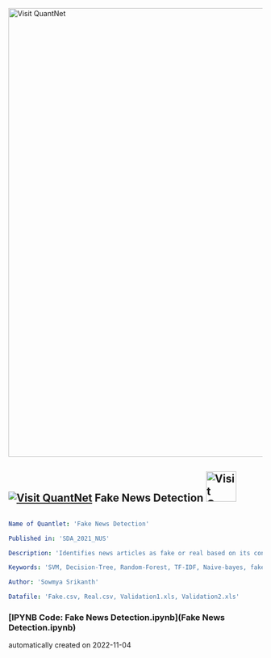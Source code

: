 [<img src="https://github.com/QuantLet/Styleguide-and-FAQ/blob/master/pictures/banner.png" width="888" alt="Visit QuantNet">](http://quantlet.de/)

## [<img src="https://github.com/QuantLet/Styleguide-and-FAQ/blob/master/pictures/qloqo.png" alt="Visit QuantNet">](http://quantlet.de/) **Fake News Detection** [<img src="https://github.com/QuantLet/Styleguide-and-FAQ/blob/master/pictures/QN2.png" width="60" alt="Visit QuantNet 2.0">](http://quantlet.de/)

```yaml

Name of Quantlet: 'Fake News Detection'

Published in: 'SDA_2021_NUS'

Description: 'Identifies news articles as fake or real based on its contents'

Keywords: 'SVM, Decision-Tree, Random-Forest, TF-IDF, Naive-bayes, fake news, stopwords'

Author: 'Sowmya Srikanth'

Datafile: 'Fake.csv, Real.csv, Validation1.xls, Validation2.xls'

```

### [IPYNB Code: Fake News Detection.ipynb](Fake News Detection.ipynb)


automatically created on 2022-11-04